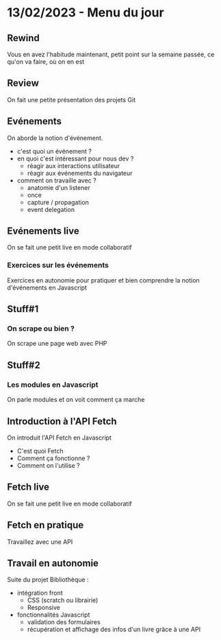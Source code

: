 # 13/02/2023 - Menu du jour

## Rewind

Vous en avez l'habitude maintenant, petit point sur la semaine passée, ce qu'on va faire, où on en est

## Review

On fait une petite présentation des projets Git

## Evénements

On aborde la notion d'événement.

- c'est quoi un événement ?
- en quoi c'est intéressant pour nous dev ?
  - réagir aux interactions utilisateur
  - réagir aux événements du navigateur
- comment on travaille avec ?
  - anatomie d'un listener
  - once
  - capture / propagation
  - event delegation

## Evénements live

On se fait une petit live en mode collaboratif

### Exercices sur les événements

Exercices en autonomie pour pratiquer et bien comprendre la notion d'événements en Javascript

## Stuff#1

### On scrape ou bien ?

On scrape une page web avec PHP

## Stuff#2

### Les modules en Javascript

On parle modules et on voit comment ça marche

## Introduction à l'API Fetch

On introduit l'API Fetch en Javascript

- C'est quoi Fetch
- Comment ça fonctionne ?
- Comment on l'utilise ?

## Fetch live

On se fait une petit live en mode collaboratif

## Fetch en pratique

Travaillez avec une API

## Travail en autonomie

Suite du projet Bibliothèque :

- intégration front
  - CSS (scratch ou librairie)
  - Responsive
- fonctionnalités Javascript
  - validation des formulaires
  - récupération et affichage des infos d'un livre grâce à une API
